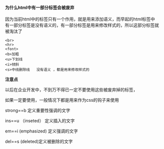 #### 为什么html中有一部分标签会被废弃

因为当前html中的标签只有一个作用，就是用来添加语义，而早起的html标签中有一部分标签是没有语义的，有一部分标签是用来修改样式的，所以这部分标签就被淘汰了

```
<br>
<hr>
<font>
<b>加粗
<u>下划线
<i>倾斜
<s>中线删除线   没有语义 ，都是用来修改样式的
```

**注意点**

以后在企业开发中，不到万不得已一定不要使用这些被废弃掉的标签，

如果一定要使用，一般情况下都是用来作为css的钩子来使用

strong==b  定义重要性强调的文字

ins==u （inseted） 定义插入的文字

em==i  \(emphasized\) 定义强调的文字

del==s   \(deleted\)定义被删除的文字

